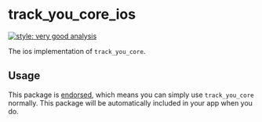 # track_you_core_ios

[![style: very good analysis][very_good_analysis_badge]][very_good_analysis_link]

The ios implementation of `track_you_core`.

## Usage

This package is [endorsed][endorsed_link], which means you can simply use `track_you_core`
normally. This package will be automatically included in your app when you do.

[endorsed_link]: https://flutter.dev/docs/development/packages-and-plugins/developing-packages#endorsed-federated-plugin
[very_good_analysis_badge]: https://img.shields.io/badge/style-very_good_analysis-B22C89.svg
[very_good_analysis_link]: https://pub.dev/packages/very_good_analysis